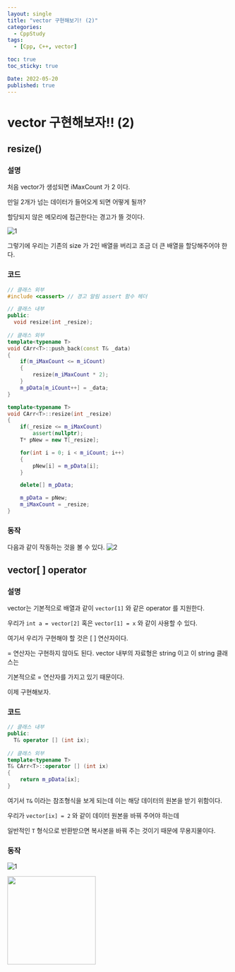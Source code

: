 ```yaml
---
layout: single
title: "vector 구현해보기! (2)"
categories:
  - CppStudy
tags:
  - [Cpp, C++, vector]

toc: true
toc_sticky: true

Date: 2022-05-20
published: true
---
```

# vector 구현해보자!! (2)

## resize()
### 설명
처음 vector가 생성되면 iMaxCount 가 2 이다.

만일 2개가 넘는 데이터가 들어오게 되면 어떻게 될까?

할당되지 않은 메모리에 접근한다는 경고가 뜰 것이다.

![1](https://user-images.githubusercontent.com/87271529/169482388-38c41323-bfd7-4118-b299-15f9a362df25.gif)

그렇기에 우리는 기존의 size 가 2인 배열을 버리고 조금 더 큰 배열을 할당해주어야 한다.

### 코드
```cpp
// 클래스 외부
#include <cassert> // 경고 알림 assert 함수 헤더

// 클래스 내부
public:
  void resize(int _resize);
  
// 클래스 외부
template<typename T>
void CArr<T>::push_back(const T& _data)
{
    if(m_iMaxCount <= m_iCount)
    {
        resize(m_iMaxCount * 2);
    }
    m_pData[m_iCount++] = _data;
}

template<typename T>
void CArr<T>::resize(int _resize)
{
    if(_resize <= m_iMaxCount)
        assert(nullptr);
    T* pNew = new T[_resize];

    for(int i = 0; i < m_iCount; i++)
    {
        pNew[i] = m_pData[i];
    }

    delete[] m_pData;

    m_pData = pNew;
    m_iMaxCount = _resize;
}
```

### 동작
다음과 같이 작동하는 것을 볼 수 있다.
![2](https://user-images.githubusercontent.com/87271529/169486176-b69ba95a-387d-4978-87af-3e46948beca3.gif)

## vector[ ] operator
### 설명
vector는 기본적으로 배열과 같이 `vector[1]` 와 같은 operator 를 지원한다.

우리가 `int a = vector[2]` 혹은 `vector[1] = x` 와 같이 사용할 수 있다.

여기서 우리가 구현해야 할 것은 [ ] 연산자이다.

= 연산자는 구현하지 않아도 된다. vector 내부의 자료형은 string 이고 이 string 클래스는

기본적으로 = 연산자를 가지고 있기 때문이다.

이제 구현해보자.

### 코드
```cpp
// 클래스 내부
public:
  T& operator [] (int ix);
  
// 클래스 외부
template<typename T>
T& CArr<T>::operator [] (int ix)
{
    return m_pData[ix];
}
```

여기서 `T&` 이라는 참조형식을 보게 되는데 이는 해당 데이터의 원본을 받기 위함이다.

우리가 `vector[ix] = 2` 와 같이 데이터 원본을 바꿔 주어야 하는데

일반적인 `T` 형식으로 반환받으면 복사본을 바꿔 주는 것이기 때문에 무용지물이다.

### 동작
![1](https://user-images.githubusercontent.com/87271529/169489232-742a1d19-eff1-46ed-bcd4-00d5569382ea.png)

<img src ="https://user-images.githubusercontent.com/87271529/169489277-fa63e921-e197-475c-9b2a-8b85a5a037fd.png" width="200" height="200">
